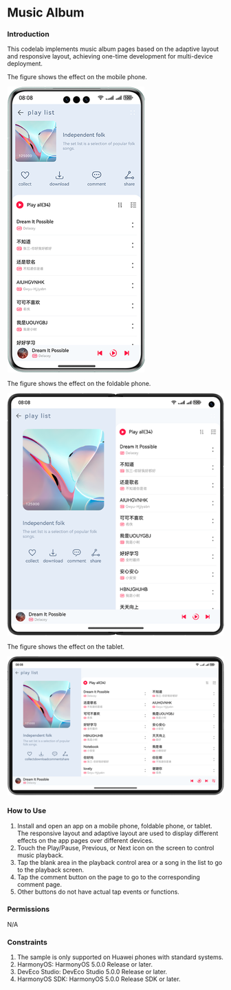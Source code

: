 # Music Album

### Introduction

This codelab implements music album pages based on the adaptive layout and responsive layout, achieving one-time development for multi-device deployment.

The figure shows the effect on the mobile phone.

![](screenshots/device/phone.en.png)

The figure shows the effect on the foldable phone.

![](screenshots/device/foldable.en.png)

The figure shows the effect on the tablet.

![](screenshots/device/pad.en.png)

### How to Use

1. Install and open an app on a mobile phone, foldable phone, or tablet. The responsive layout and adaptive layout are used to display different effects on the app pages over different devices.
2. Touch the Play/Pause, Previous, or Next icon on the screen to control music playback.
3. Tap the blank area in the playback control area or a song in the list to go to the playback screen.
4. Tap the comment button on the page to go to the corresponding comment page.
5. Other buttons do not have actual tap events or functions.

### Permissions

N/A

### Constraints

1. The sample is only supported on Huawei phones with standard systems.
2. HarmonyOS: HarmonyOS 5.0.0 Release or later.
3. DevEco Studio: DevEco Studio 5.0.0 Release or later.
4. HarmonyOS SDK: HarmonyOS 5.0.0 Release SDK or later.
